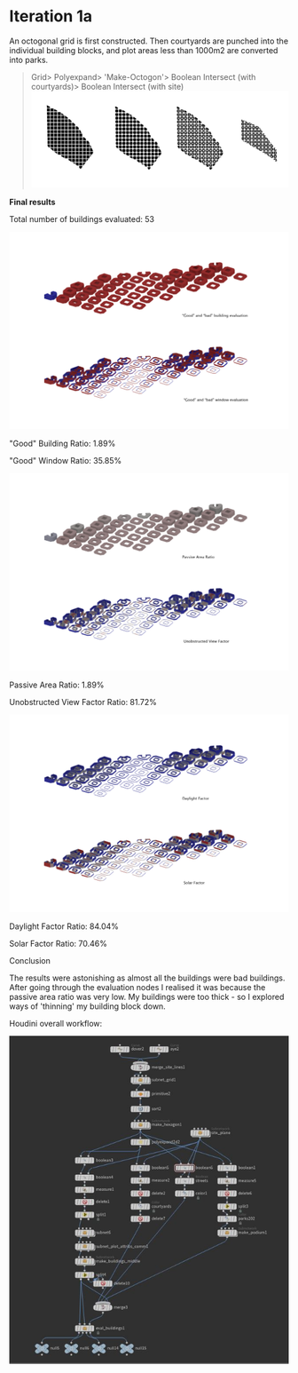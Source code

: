 
# Iteration 1a

An octogonal grid is first constructed. Then courtyards are punched into the individual building blocks, and plot areas less than 1000m2 are converted into parks. 

>Grid> Polyexpand> 'Make-Octogon'> Boolean Intersect (with courtyards)> Boolean Intersect (with site)
>![1a](./imgs/1bworkflow.jpg) 

**Final results**

Total number of buildings evaluated: 53

![1a](./imgs/1agbw.JPG)

"Good" Building Ratio: 1.89%

"Good" Window Ratio: 35.85%

![1a](./imgs/1apavf.JPG)

Passive Area Ratio: 1.89%

Unobstructed View Factor Ratio: 81.72%

![1a](./imgs/1adfsf.JPG)

Daylight Factor Ratio: 84.04%

Solar Factor Ratio: 70.46%



Conclusion

The results were astonishing as almost all the buildings were bad buildings. 
After going through the evaluation nodes I realised it was because the passive area ratio was very low. 
My buildings were too thick - so I explored ways of 'thinning' my building block down.


Houdini overall workflow:

![1a](./imgs/1aflow.JPG)



